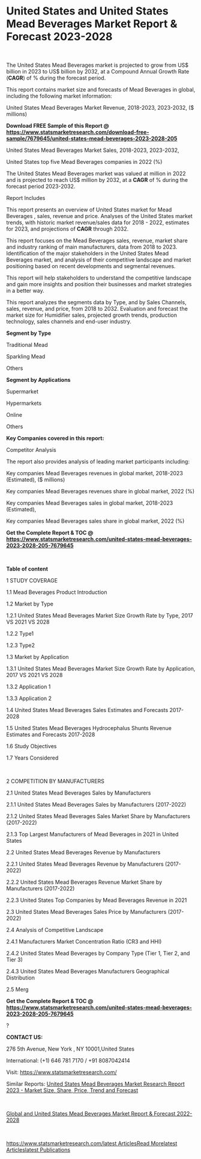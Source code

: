 <h1>United States and United States Mead Beverages Market Report & Forecast 2023-2028</h1><br/><p>The United States Mead Beverages market is projected to grow from US$ billion in 2023 to US$ billion by 2032, at a Compound Annual Growth Rate (<strong>CAGR</strong>) of % during the forecast period.</p>
 
 
 
 <p>This report contains market size and forecasts of Mead Beverages in global, including the following market information:</p>
 
 
 
 <p>United States Mead Beverages Market Revenue, 2018-2023, 2023-2032, ($ millions)</p>
 
 
 
 <p><strong>Download FREE Sample of this Report @ <a href="https://www.statsmarketresearch.com/download-free-sample/7679645/united-states-mead-beverages-2023-2028-205">https://www.statsmarketresearch.com/download-free-sample/7679645/united-states-mead-beverages-2023-2028-205</a></strong></p>
 
 
 
 <p>United States Mead Beverages Market Sales, 2018-2023, 2023-2032,</p>
 
 
 
 <p>United States top five Mead Beverages companies in 2022 (%)</p>
 
 
 
 <p>The United States Mead Beverages market was valued at million in 2022 and is projected to reach US$ million by 2032, at a <strong>CAGR</strong> of % during the forecast period 2023-2032.</p>
 
 
 
 <p>Report Includes</p>
 
 
 
 <p>This report presents an overview of United States market for Mead Beverages , sales, revenue and price. Analyses of the United States market trends, with historic market revenue/sales data for 2018 - 2022, estimates for 2023, and projections of <strong>CAGR</strong> through 2032.</p>
 
 
 
 <p>This report focuses on the Mead Beverages sales, revenue, market share and industry ranking of main manufacturers, data from 2018 to 2023. Identification of the major stakeholders in the United States Mead Beverages market, and analysis of their competitive landscape and market positioning based on recent developments and segmental revenues.</p>
 
 
 
 <p>This report will help stakeholders to understand the competitive landscape and gain more insights and position their businesses and market strategies in a better way.</p>
 
 
 
 <p>This report analyzes the segments data by Type, and by Sales Channels, sales, revenue, and price, from 2018 to 2032. Evaluation and forecast the market size for Humidifier sales, projected growth trends, production technology, sales channels and end-user industry.</p>
 
 
 
 <p><strong>Segment by Type</strong></p>
 
 
 
 <p>Traditional Mead</p>
 
 
 
 <p>Sparkling Mead</p>
 
 
 
 <p>Others</p>
 
 
 
 <p><strong>Segment <strong><strong>by Applications</strong></strong></strong></p>
 
 
 
 <p>Supermarket</p>
 
 
 
 <p>Hypermarkets</p>
 
 
 
 <p>Online</p>
 
 
 
 <p>Others</p>
 
 
 
 <p><strong>Key Companies covered in this report:</strong></p>
 
 
 
 <p>Competitor Analysis</p>
 
 
 
 <p>The report also provides analysis of leading market participants including:</p>
 
 
 
 <p>Key companies Mead Beverages revenues in global market, 2018-2023 (Estimated), ($ millions)</p>
 
 
 
 <p>Key companies Mead Beverages revenues share in global market, 2022 (%)</p>
 
 
 
 <p>Key companies Mead Beverages sales in global market, 2018-2023 (Estimated),</p>
 
 
 
 <p>Key companies Mead Beverages sales share in global market, 2022 (%)</p>
 
 
 
 <div><b>Get the Complete Report & TOC @ <a href="https://www.statsmarketresearch.com/united-states-mead-beverages-2023-2028-205-7679645">https://www.statsmarketresearch.com/united-states-mead-beverages-2023-2028-205-7679645</a></b></div>
 
 
 
 <p><br />
 
 <b>Table of content</b></p>
 
 
 
 <p>1 STUDY COVERAGE<br />
 
 1.1 Mead Beverages Product Introduction<br />
 
 1.2 Market by Type<br />
 
 1.2.1 United States Mead Beverages Market Size Growth Rate by Type, 2017 VS 2021 VS 2028<br />
 
 1.2.2 Type1<br />
 
 1.2.3 Type2<br />
 
 1.3 Market by Application<br />
 
 1.3.1 United States Mead Beverages Market Size Growth Rate by Application, 2017 VS 2021 VS 2028<br />
 
 1.3.2 Application 1<br />
 
 1.3.3 Application 2<br />
 
 1.4 United States Mead Beverages Sales Estimates and Forecasts 2017-2028<br />
 
 1.5 United States Mead Beverages Hydrocephalus Shunts Revenue Estimates and Forecasts 2017-2028<br />
 
 1.6 Study Objectives<br />
 
 1.7 Years Considered<br />
 
 <br />
 
 2 COMPETITION BY MANUFACTURERS<br />
 
 2.1 United States Mead Beverages Sales by Manufacturers<br />
 
 2.1.1 United States Mead Beverages Sales by Manufacturers (2017-2022)<br />
 
 2.1.2 United States Mead Beverages Sales Market Share by Manufacturers (2017-2022)<br />
 
 2.1.3 Top Largest Manufacturers of Mead Beverages in 2021 in United States<br />
 
 2.2 United States Mead Beverages Revenue by Manufacturers<br />
 
 2.2.1 United States Mead Beverages Revenue by Manufacturers (2017-2022)<br />
 
 2.2.2 United States Mead Beverages Revenue Market Share by Manufacturers (2017-2022)<br />
 
 2.2.3 United States Top Companies by Mead Beverages Revenue in 2021<br />
 
 2.3 United States Mead Beverages Sales Price by Manufacturers (2017-2022)<br />
 
 2.4 Analysis of Competitive Landscape<br />
 
 2.4.1 Manufacturers Market Concentration Ratio (CR3 and HHI)<br />
 
 2.4.2 United States Mead Beverages by Company Type (Tier 1, Tier 2, and Tier 3)<br />
 
 2.4.3 United States Mead Beverages Manufacturers Geographical Distribution<br />
 
 2.5 Merg</p>
 
 
 
 <div><b>Get the Complete Report & TOC @ <a href="https://www.statsmarketresearch.com/united-states-mead-beverages-2023-2028-205-7679645">https://www.statsmarketresearch.com/united-states-mead-beverages-2023-2028-205-7679645</a></b></div>
 
 
 
 <p>? </p>
 
 
 
 <p><b>CONTACT US:</b><br />
 
 276 5th Avenue, New York , NY 10001,United States<br />
 
 International: (+1) 646 781 7170 / +91 8087042414<br />
 
 Visit: <a href="https://www.statsmarketresearch.com/">https://www.statsmarketresearch.com/</a><br />
 
 Similar Reports: <a href="https://www.statsmarketresearch.com/united-states-mead-beverages-2023-2028-205-7679645">United States Mead Beverages Market Research Report 2023 - Market Size, Share, Price, Trend and Forecast</a><br />
 
 <br />
 
 <a href="https://www.statsmarketresearch.com/united-states-mead-beverages-2023-2028-205-7679645">Global and United States Mead Beverages Market Report & Forecast 2022-2028</a><br />
 
 <br />
 
 <a href="https://gyeongbokgung.com">https://www.statsmarketresearch.com/</a><a href="https://hallyeomaritime.com">latest Articles</a><a href="https://jingwansa.com">Read More</a><a href="https://nguoiviet.jp/">latest Articles</a><a href="https://www.intelmarketresearch.com/">latest Publications</a></p>